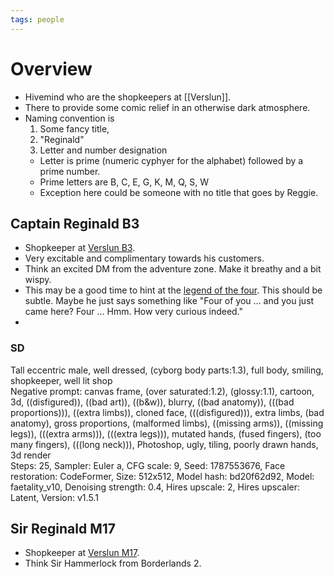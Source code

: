 ```yaml
---
tags: people
---
```

# Overview

* Hivemind who are the shopkeepers at [[Verslun]].
* There to provide some comic relief in an otherwise dark atmosphere.
* Naming convention is 
  1. Some fancy title, 
  2. "Reginald"
  3. Letter and number designation
    * Letter is prime (numeric cyphyer for the alphabet) followed by a prime number.
    * Prime letters are B, C, E, G, K, M, Q, S, W
  * Exception here could be someone with no title that goes by Reggie.

## Captain Reginald B3
* Shopkeeper at [Verslun B3](Verslun#verslun-b3).
* Very excitable and complimentary towards his customers.
* Think an excited DM from the adventure zone. Make it breathy and a bit wispy. 
* This may be a good time to hint at the [legend of the four](Legend_of_the_four). This should be subtle. Maybe he just says something like "Four of you ... and you just came here? Four ... Hmm. How very curious indeed."
* 
### SD
Tall eccentric male, well dressed, (cyborg body parts:1.3), full body, smiling, shopkeeper, well lit shop  
Negative prompt: canvas frame, (over saturated:1.2), (glossy:1.1), cartoon, 3d, ((disfigured)), ((bad art)), ((b&w)), blurry, ((bad anatomy)), (((bad proportions))), ((extra limbs)), cloned face, (((disfigured))), extra limbs, (bad anatomy), gross proportions, (malformed limbs), ((missing arms)), ((missing legs)), (((extra arms))), (((extra legs))), mutated hands, (fused fingers), (too many fingers), (((long neck))), Photoshop, ugly, tiling, poorly drawn hands, 3d render  
Steps: 25, Sampler: Euler a, CFG scale: 9, Seed: 1787553676, Face restoration: CodeFormer, Size: 512x512, Model hash: bd20f62d92, Model: faetality_v10, Denoising strength: 0.4, Hires upscale: 2, Hires upscaler: Latent, Version: v1.5.1

## Sir Reginald M17
* Shopkeeper at [Verslun M17](Verslun#verslun-m17).
* Think Sir Hammerlock from Borderlands 2.

